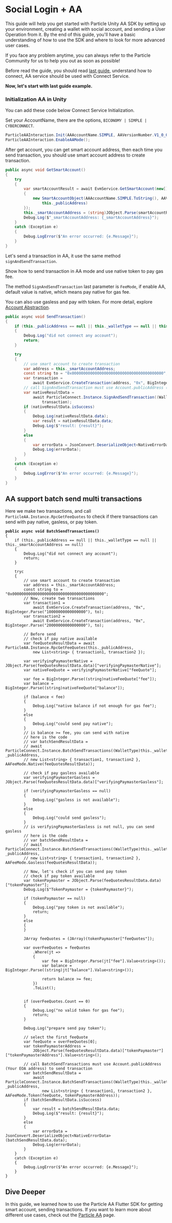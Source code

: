 # Social Login + AA

This guide will help you get started with Particle Unity AA SDK by setting up your environment, creating a wallet with social account, and sending a User Operation from it. By the end of this guide, you'll have a basic understanding of how to use the SDK and where to look for more advanced user cases.

If you face any problem anytime, you can always refer to the Particle[ ](https://github.com/Web3Auth/Web3Auth/discussions)Community for us to help you out as soon as possible!

Before read the guide, you should read [last guide](social-login-+-embeded-wallet.md), understand how to connect, AA service should be used with Connect Service.

**Now, let's start with last guide example.**

### Initialization AA in Unity

You can add these code below Connect Service Initialization.

Set your AccountName, there are the options, `BICONOMY | SIMPLE | CYBERCONNECT`.

```csharp
ParticleAAInteraction.Init(AAAccountName.SIMPLE, AAVersionNumber.V1_0_0(), new Dictionary<int, string>());
ParticleAAInteraction.EnableAAMode();
```

After get account, you can get smart account address, then each time you send transaction, you should use smart account address to create transaction.

```csharp
public async void GetSmartAccount()
{
    try
    {
        var smartAccountResult = await EvmService.GetSmartAccount(new[]
        {
            new SmartAccountObject(AAAccountName.SIMPLE.ToString(), AAVersionNumber.V1_0_0().version,
                this._publicAddress)
        });
        this._smartAccountAddress = (string)JObject.Parse(smartAccountResult)["result"][0]["smartAccountAddress"];
        Debug.Log($"_smartAccountAddress: {_smartAccountAddress}");
    }
    catch (Exception e)
    {
        Debug.LogError($"An error occurred: {e.Message}");
    }
}
```

Let's send a transaction in AA, it use the same method `signAndSendTransaction`.

Show how to send transaction in AA mode and use native token to pay gas fee.

The method `SignAndSendTransaction` last parameter is `FeeMode`, if enable AA, default value is native, which means pay native for gas fee.

You can also use gasless and pay with token. For more detail, explore [Account Abstraction](../../../developers/account-abstraction/unity.md).

```csharp
public async void SendTransaction()
{
    if (this._publicAddress == null || this._walletType == null || this._smartAccountAddress == null)
    {
        Debug.Log("did not connect any account");
        return;
    }

    try
    {
        // use smart account to create transaction
        var address = this._smartAccountAddress;
        const string to = "0x0000000000000000000000000000000000000000";
        var transaction =
            await EvmService.CreateTransaction(address, "0x", BigInteger.Parse("10000000000000000"), to);
        // call SignAndSendTransaction must use Account.publicAddress (Your EOA address) to send transaction
        var nativeResultData =
            await ParticleConnect.Instance.SignAndSendTransaction((WalletType)this._walletType, _publicAddress,
                transaction);
        if (nativeResultData.isSuccess)
        {
            Debug.Log(nativeResultData.data);
            var result = nativeResultData.data;
            Debug.Log($"result: {result}");
        }
        else
        {
            var errorData = JsonConvert.DeserializeObject<NativeErrorData>(nativeResultData.data);
            Debug.Log(errorData);
        }
    }
    catch (Exception e)
    {
        Debug.LogError($"An error occurred: {e.Message}");
    }
}
```

## AA support batch send multi transactions

Here we make two transactions, and call `ParticleAA.Instance.RpcGetFeeQuotes` to check if there transactions can send with pay native, gasless, or pay token.



<pre class="language-csharp"><code class="lang-csharp"><strong>public async void BatchSendTransactions()
</strong>{
    if (this._publicAddress == null || this._walletType == null || this._smartAccountAddress == null)
    {
        Debug.Log("did not connect any account");
        return;
    }

    tryc
    {
        // use smart account to create transaction
        var address = this._smartAccountAddress;
        const string to = "0x0000000000000000000000000000000000000000";
        // Now, create two transactions
        var transaction1 =
            await EvmService.CreateTransaction(address, "0x", BigInteger.Parse("10000000000000000"), to);
        var transaction2 =
            await EvmService.CreateTransaction(address, "0x", BigInteger.Parse("20000000000000000"), to);

        // Before send
        // check if pay native available
        var feeQuotesResultData = await ParticleAA.Instance.RpcGetFeeQuotes(this._publicAddress,
            new List&#x3C;string> { transaction1, transaction2 });

        var verifyingPaymasterNative = JObject.Parse(feeQuotesResultData.data)["verifyingPaymasterNative"];
        var nativeFeeQuote = verifyingPaymasterNative["feeQuote"];

        var fee = BigInteger.Parse((string)nativeFeeQuote["fee"]);
        var balance = BigInteger.Parse((string)nativeFeeQuote["balance"]);

        if (balance &#x3C; fee)
        {
            Debug.Log("native balance if not enough for gas fee");
        }
        else
        {
            Debug.Log("could send pay native");
        }
        // is balance >= fee, you can send with native
        // here is the code
        // var batchSendResultData =
        // await ParticleConnect.Instance.BatchSendTransactions((WalletType)this._walletType, _publicAddress,
        // new List&#x3C;string> { transaction1, transaction2 }, AAFeeMode.Native(feeQuotesResultData));

        // check if pay gasless available
        var verifyingPaymasterGasless = JObject.Parse(feeQuotesResultData.data)["verifyingPaymasterGasless"];

        if (verifyingPaymasterGasless == null)
        {
            Debug.Log("gasless is not available");
        }
        else
        {
            Debug.Log("could send gasless");
        }
        // is verifyingPaymasterGasless is not null, you can send gasless
        // here is the code
        // var batchSendResultData =
        // await ParticleConnect.Instance.BatchSendTransactions((WalletType)this._walletType, _publicAddress,
        // new List&#x3C;string> { transaction1, transaction2 }, AAFeeMode.Gasless(feeQuotesResultData));

        // Now, let's check if you can send pay token
        // check if pay token available
        var tokenPaymaster = JObject.Parse(feeQuotesResultData.data)["tokenPaymaster"];
        Debug.Log($"TokenPaymaster = {tokenPaymaster}");

        if (tokenPaymaster == null)
        {
            Debug.Log("pay token is not available");
            return;
        }
        else
        {
        }

        JArray feeQuotes = (JArray)(tokenPaymaster["feeQuotes"]);

        var overFeeQuotes = feeQuotes
            .Where(jt =>
            {
                var fee = BigInteger.Parse(jt["fee"].Value&#x3C;string>());
                var balance = BigInteger.Parse((string)jt["balance"].Value&#x3C;string>());

                return balance >= fee;
            })
            .ToList();


        if (overFeeQuotes.Count == 0)
        {
            Debug.Log("no valid token for gas fee");
            return;
        }

        Debug.Log("prepare send pay token");

        // select the first feeQuote
        var feeQuote = overFeeQuotes[0];
        var tokenPaymasterAddress =
            JObject.Parse(feeQuotesResultData.data)["tokenPaymaster"]["tokenPaymasterAddress"].Value&#x3C;string>();

        // call BatchSendTransactions must use Account.publicAddress (Your EOA address) to send transaction
        var batchSendResultData =
            await ParticleConnect.Instance.BatchSendTransactions((WalletType)this._walletType, _publicAddress,
                new List&#x3C;string> { transaction1, transaction2 }, AAFeeMode.Token(feeQuote, tokenPaymasterAddress));
        if (batchSendResultData.isSuccess)
        {
            var result = batchSendResultData.data;
            Debug.Log($"result: {result}");
        }
        else
        {
            var errorData = JsonConvert.DeserializeObject&#x3C;NativeErrorData>(batchSendResultData.data);
            Debug.Log(errorData);
        }
    }
    catch (Exception e)
    {
        Debug.LogError($"An error occurred: {e.Message}");
    }
}
</code></pre>

## Dive Deeper

In this guide, we learned how to use the Particle AA Flutter SDK for getting smart account, sending transactions. If you want to learn more about different use cases, check out the [Particle A](../../../developers/connect-service/sdks/flutter.md)[A](../../../developers/account-abstraction/flutter.md) page.
